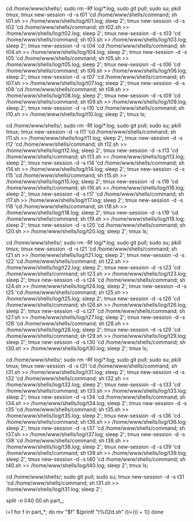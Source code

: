 cd /home/www/shells/;
sudo rm -Rf log/*.log;
sudo git pull;
sudo su;
pkill tmux;
tmux new-session -d -s t01 'cd /home/www/shells/command; sh t01.sh >> /home/www/shells/log/t01.log; sleep 2';
tmux new-session -d -s t02 'cd /home/www/shells/command; sh t02.sh >> /home/www/shells/log/t02.log; sleep 2';
tmux new-session -d -s t03 'cd /home/www/shells/command; sh t03.sh >> /home/www/shells/log/t03.log; sleep 2';
tmux new-session -d -s t04 'cd /home/www/shells/command; sh t04.sh >> /home/www/shells/log/t04.log; sleep 2';
tmux new-session -d -s t05 'cd /home/www/shells/command; sh t05.sh >> /home/www/shells/log/t05.log; sleep 2';
tmux new-session -d -s t06 'cd /home/www/shells/command; sh t06.sh >> /home/www/shells/log/t06.log; sleep 2';
tmux new-session -d -s t07 'cd /home/www/shells/command; sh t07.sh >> /home/www/shells/log/t07.log; sleep 2';
tmux new-session -d -s t08 'cd /home/www/shells/command; sh t08.sh >> /home/www/shells/log/t08.log; sleep 2';
tmux new-session -d -s t09 'cd /home/www/shells/command; sh t09.sh >> /home/www/shells/log/t09.log; sleep 2';
tmux new-session -d -s t10 'cd /home/www/shells/command; sh t10.sh >> /home/www/shells/log/t10.log; sleep 2';
tmux ls;





cd /home/www/shells/;
sudo rm -Rf log/*.log;
sudo git pull;
sudo su;
pkill tmux;
tmux new-session -d -s t11 'cd /home/www/shells/command; sh t11.sh >> /home/www/shells/log/t11.log; sleep 2';
tmux new-session -d -s t12 'cd /home/www/shells/command; sh t12.sh >> /home/www/shells/log/t12.log; sleep 2';
tmux new-session -d -s t13 'cd /home/www/shells/command; sh t13.sh >> /home/www/shells/log/t13.log; sleep 2';
tmux new-session -d -s t14 'cd /home/www/shells/command; sh t14.sh >> /home/www/shells/log/t14.log; sleep 2';
tmux new-session -d -s t15 'cd /home/www/shells/command; sh t15.sh >> /home/www/shells/log/t15.log; sleep 2';
tmux new-session -d -s t16 'cd /home/www/shells/command; sh t16.sh >> /home/www/shells/log/t16.log; sleep 2';
tmux new-session -d -s t17 'cd /home/www/shells/command; sh t17.sh >> /home/www/shells/log/t17.log; sleep 2';
tmux new-session -d -s t18 'cd /home/www/shells/command; sh t18.sh >> /home/www/shells/log/t18.log; sleep 2';
tmux new-session -d -s t19 'cd /home/www/shells/command; sh t19.sh >> /home/www/shells/log/t19.log; sleep 2';
tmux new-session -d -s t20 'cd /home/www/shells/command; sh t20.sh >> /home/www/shells/log/t20.log; sleep 2';
tmux ls;






cd /home/www/shells/;
sudo rm -Rf log/*.log;
sudo git pull;
sudo su;
pkill tmux;
tmux new-session -d -s t21 'cd /home/www/shells/command; sh t21.sh >> /home/www/shells/log/t21.log; sleep 2';
tmux new-session -d -s t22 'cd /home/www/shells/command; sh t22.sh >> /home/www/shells/log/t22.log; sleep 2';
tmux new-session -d -s t23 'cd /home/www/shells/command; sh t23.sh >> /home/www/shells/log/t23.log; sleep 2';
tmux new-session -d -s t24 'cd /home/www/shells/command; sh t24.sh >> /home/www/shells/log/t24.log; sleep 2';
tmux new-session -d -s t25 'cd /home/www/shells/command; sh t25.sh >> /home/www/shells/log/t25.log; sleep 2';
tmux new-session -d -s t26 'cd /home/www/shells/command; sh t26.sh >> /home/www/shells/log/t26.log; sleep 2';
tmux new-session -d -s t27 'cd /home/www/shells/command; sh t27.sh >> /home/www/shells/log/t27.log; sleep 2';
tmux new-session -d -s t28 'cd /home/www/shells/command; sh t28.sh >> /home/www/shells/log/t28.log; sleep 2';
tmux new-session -d -s t29 'cd /home/www/shells/command; sh t29.sh >> /home/www/shells/log/t29.log; sleep 2';
tmux new-session -d -s t30 'cd /home/www/shells/command; sh t30.sh >> /home/www/shells/log/t30.log; sleep 2';
tmux ls;






cd /home/www/shells/;
sudo rm -Rf log/*.log;
sudo git pull;
sudo su;
pkill tmux;
tmux new-session -d -s t31 'cd /home/www/shells/command; sh t31.sh >> /home/www/shells/log/t31.log; sleep 2';
tmux new-session -d -s t32 'cd /home/www/shells/command; sh t32.sh >> /home/www/shells/log/t32.log; sleep 2';
tmux new-session -d -s t33 'cd /home/www/shells/command; sh t33.sh >> /home/www/shells/log/t33.log; sleep 2';
tmux new-session -d -s t34 'cd /home/www/shells/command; sh t34.sh >> /home/www/shells/log/t34.log; sleep 2';
tmux new-session -d -s t35 'cd /home/www/shells/command; sh t35.sh >> /home/www/shells/log/t35.log; sleep 2';
tmux new-session -d -s t36 'cd /home/www/shells/command; sh t36.sh >> /home/www/shells/log/t36.log; sleep 2';
tmux new-session -d -s t37 'cd /home/www/shells/command; sh t37.sh >> /home/www/shells/log/t37.log; sleep 2';
tmux new-session -d -s t38 'cd /home/www/shells/command; sh t38.sh >> /home/www/shells/log/t38.log; sleep 2';
tmux new-session -d -s t39 'cd /home/www/shells/command; sh t39.sh >> /home/www/shells/log/t39.log; sleep 2';
tmux new-session -d -s t40 'cd /home/www/shells/command; sh t40.sh >> /home/www/shells/log/t40.log; sleep 2';
tmux ls;


cd /home/www/shells/;
sudo git pull;
sudo su;
tmux new-session -d -s t31 'cd /home/www/shells/command; sh t31.sh >> /home/www/shells/log/t31.log; sleep 2';



split -n l/40 00.sh part_;

i=1
for f in part_*; do
  mv "$f" $(printf "t%02d.sh" $i)
  i=$((i + 1))
done